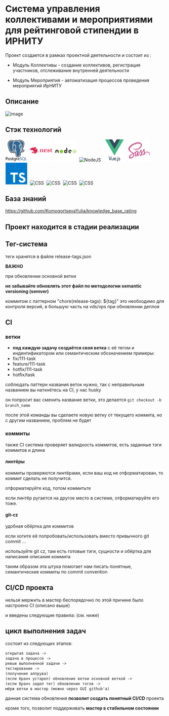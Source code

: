# Система управления коллективами и мероприятиями для рейтинговой стипендии в ИРНИТУ

Проект создается в рамках проектной деятельности и состоит из : 

* Модуль Коллективы - создание коллективов, регистрация участников, отслеживание внутренней деятельности

* Модуль Мероприятия - автоматизация процессов проведения мероприятий ИрНИТУ


## Описание

![image](https://user-images.githubusercontent.com/74527737/207023057-bb733925-d987-4d67-adaa-3d1333abf7f4.png)


## Стэк технологий
<div>
<img src="https://github.com/devicons/devicon/blob/master/icons/postgresql/postgresql-original-wordmark.svg" title="CSS3" alt="CSS" width="70" height="70"/>&nbsp;
<img src="https://github.com/devicons/devicon/blob/master/icons/nestjs/nestjs-plain-wordmark.svg" title="CSS3" alt="CSS" width="70" height="70"/>&nbsp;
<img src="https://github.com/devicons/devicon/blob/master/icons/nodejs/nodejs-original-wordmark.svg" title="NodeJS" alt="NodeJS" width="70" height="70"/>&nbsp;    
<img src="https://avatars.githubusercontent.com/u/20165699?s=280&v=4" title="NodeJS" alt="NodeJS" width="70" height="70"/>&nbsp;
<img src="https://github.com/devicons/devicon/blob/master/icons/vuejs/vuejs-original-wordmark.svg" title="NodeJS" alt="NodeJS" width="70" height="70"/>&nbsp;
<img src="https://github.com/devicons/devicon/blob/master/icons/sass/sass-original.svg" title="CSS3" alt="CSS" width="70" height="70"/>&nbsp;
<img src="https://github.com/devicons/devicon/blob/master/icons/typescript/typescript-original.svg" title="CSS3" alt="CSS" width="70" height="70"/>&nbsp;
<img src="https://pinia.vuejs.org/logo.svg" title="CSS3" alt="CSS" width="70" height="70"/>&nbsp;
<img src="https://user-images.githubusercontent.com/7110136/29002858-a09570d2-7ab4-11e7-8faa-5dd6d4458b0d.png" title="CSS3" alt="CSS" width="70" height="70"/>&nbsp;
  <img src="https://camo.githubusercontent.com/b0c61a6f54e70a0162e1ef05b04f1080ba988fdb78821dd16664568e7fef02d2/68747470733a2f2f75706c6f61642e77696b696d656469612e6f72672f77696b6970656469612f636f6d6d6f6e732f7468756d622f662f66312f566974656a732d6c6f676f2e7376672f3130333970782d566974656a732d6c6f676f2e7376672e706e67" title="CSS3" alt="CSS" width="70" height="70"/>&nbsp;
  <img src="https://icons-for-free.com/iconfiles/png/512/Swagger-1324888766897607015.png" title="CSS3" alt="CSS" width="70" height="70"/>&nbsp;
</div>

## База знаний
https://github.com/KomogortsevaYulia/knowledge_base_rating

## Проект находится в стадии реализации
## Тег-система
теги хранятся в файле release-tags.json

**ВАЖНО**

при обновлении основной ветки 

**не забывайте обновлять этот файл по методологии semantic versioning (semver)**

коммитом с паттерном "chore(release-tags): ${tag}"
это необходимо для контроля версий, в большую часть на vds/vps при обновлении деплоя

## CI
### ветки
- **под каждую задачу создаётся своя ветка** с её тегом и индентификатором или семантическим обозначением
примеры: 
- fix/111-task
- feature/111-task
- hotfix/111-task
- hotfix/task

соблюдать паттерн названия веток нужно, так с неправильным названием вы наткнётесь на CI, у нас husky

он попросит вас сменить название ветки, это делается `git checkout -b branch_name`

после этой команды вы сделаете новую ветку от текущего коммита, но с другим названием, проблем не будет

### коммиты
также CI система проверяет валидность коммитов, есть заданные тэги коммитов и длина

#### линтёры
коммиты проверяются линтёрами, если ваш код не отформатирован, то коммит сделать не получится.

отформатируйте код, потом коммитьте

если линтёр ругается на другое место в системе, отформатируйте его тоже.

#### git-cz
удобная обёртка для коммитов

если хотите её попробовать/использовать вместо привычного git commit ...

используйте git cz, там есть готовые тэги, сущности и обёртка для написания описания коммита

таким образом эта штука помогает нам писать понятные, семантические коммиты по commit convention

## CI/CD проекта
нельзя мержить в мастер беспорядочно по этой причине было настроено CI (описано выше)

и введены следующие правила: (см. ниже)

## цикл выполнения задач
состоит из следующих этапов:

```
открытая задача -> 
задача в процессе -> 
ревью выполненной задачи -> 
тестирование -> 
(получение аппрува)
(если бранч устарел) обновление ветки основной веткой -> 
(если бранч задел тег) обновление тэгов -> 
мёрж ветки в мастер (можно через GUI github'а)
```

данная система обновления **позволит создать понятный CI/CD** проекта

кроме того, позволит поддерживать **мастер в стабильном состоянии**
